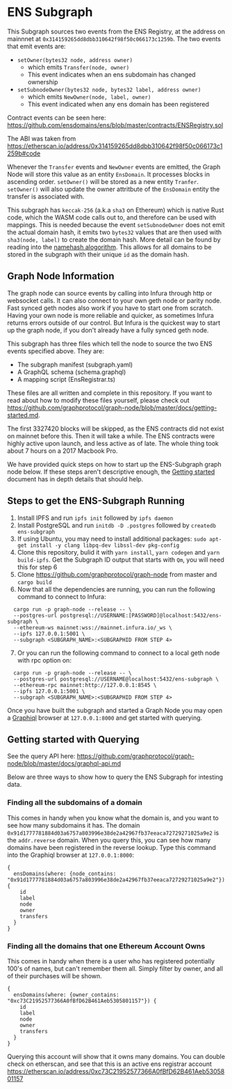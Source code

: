# ENS Subgraph

This Subgraph sources two events from the ENS Registry, at the address on mainnnet at `0x314159265dd8dbb310642f98f50c066173c1259b`. The two events that emit events are:

- `setOwner(bytes32 node, address owner)`
  - which emits `Transfer(node, owner)`
  - This event indicates when an ens subdomain has changed ownership
- `setSubnodeOwner(bytes32 node, bytes32 label, address owner)`
  - which emits `NewOwner(node, label, owner)`
  - This event indicated when any ens domain has been registered

Contract events can be seen here: https://github.com/ensdomains/ens/blob/master/contracts/ENSRegistry.sol

The ABI was taken from https://etherscan.io/address/0x314159265dd8dbb310642f98f50c066173c1259b#code

Whenever the `Transfer` events and `NewOwner` events are emitted, the Graph Node will store this value as an entity `EnsDomain`. It processes blocks in ascending order. `setOwner()` will be stored as a new entity `Tranfer`. `setOwner()` will also update the owner attritbute of the `EnsDomain` entity the transfer is associated with. 

This subgraph has `keccak-256` (a.k.a `sha3` on Ethereum) which is native Rust code, which the WASM code calls out to, and therefore can be used with mappings. This is needed because the event `setSubnodeOwner` does not emit the actual domain hash, it emits two `bytes32` values that are then used with `sha3(node, label)` to create the domain hash. More detail can be found by reading into the [namehash alogorithm](https://github.com/ethereum/EIPs/blob/master/EIPS/eip-137.md). This allows for all domains to be stored in the subgraph with their unique `id` as the domain hash. 

## Graph Node Information

The graph node can source events by calling into Infura through http or websocket calls. It can also connect to your own geth node or parity node. Fast synced geth nodes also work if you have to start one from scratch. Having your own node is more reliable and quicker, as sometimes Infura returns errors outside of our control. But Infura is the quickest way to start up the graph node, if you don't already have a fully synced geth node.  

This subgraph has three files which tell the node to source the two ENS events specified above. They are:
* The subgraph manifest (subgraph.yaml)
* A GraphQL schema      (schema.graphql)
* A mapping script      (EnsRegistrar.ts)

These files are all written and complete in this repository. If you want to read about how to modify these files yourself, please check out https://github.com/graphprotocol/graph-node/blob/master/docs/getting-started.md. 



The first 3327420 blocks will be skipped, as the ENS contracts did not exist on mainnet before this. Then it will take a while. The ENS contracts were highly active upon launch, and less active as of late. The whole thing took about 7 hours on a 2017 Macbook Pro. 


We have provided quick steps on how to start up the ENS-Subgraph graph node below. If these steps aren't descriptive enough, the [Getting started](https://github.com/graphprotocol/graph-node/blob/master/docs/getting-started.md) document has in depth details that should help. 

## Steps to get the ENS-Subgraph Running 
  1. Install IPFS and run `ipfs init` followed by `ipfs daemon`
  2. Install PostgreSQL and run `initdb -D .postgres` followed by `createdb ens-subgraph`
  3. If using Ubuntu, you may need to install additional packages: `sudo apt-get install -y clang libpq-dev libssl-dev pkg-config`
  4. Clone this repository, bulid it with `yarn install`, `yarn codegen` and `yarn build-ipfs`. Get the Subgraph ID output that starts with `Qm`, you will need this for step 6
  5. Clone https://github.com/graphprotocol/graph-node from master and `cargo build`
  6. Now that all the dependencies are running, you can run the following command to connect to Infura:

```
  cargo run -p graph-node --release -- \
  --postgres-url postgresql://USERNAME:[PASSWORD]@localhost:5432/ens-subgraph \
  --ethereum-ws mainnet:wss://mainnet.infura.io/_ws \
  --ipfs 127.0.0.1:5001 \
  --subgraph <SUBGRAPH_NAME>:<SUBGRAPHID FROM STEP 4>
```

  7. Or you can run the following command to connect to a local geth node with rpc option on: 

```
  cargo run -p graph-node --release -- \
  --postgres-url postgresql://USERNAME@localhost:5432/ens-subgraph \
  --ethereum-rpc mainnet:http://127.0.0.1:8545 \
  --ipfs 127.0.0.1:5001 \
  --subgraph <SUBGRAPH_NAME>:<SUBGRAPHID FROM STEP 4>
```

Once you have built the subgraph and started a Graph Node you may open a [Graphiql](https://github.com/graphql/graphiql) browser at `127.0.0.1:8000` and get started with querying.

## Getting started with Querying 

See the query API here: https://github.com/graphprotocol/graph-node/blob/master/docs/graphql-api.md 

Below are three ways to show how to query the ENS Subgraph for intesting data. 

### Finding all the subdomains of a domain
This comes in handy when you know what the domain is, and you want to see how many subdomains it has. The domain `0x91d1777781884d03a6757a803996e38de2a42967fb37eeaca72729271025a9e2` is the
`addr.reverse` domain. When you query this, you can see how many domains have been registered in the reverse lookup. Type this command into the Graphiql browser at `127.0.0.1:8000`:

```
{
  ensDomains(where: {node_contains: "0x91d1777781884d03a6757a803996e38de2a42967fb37eeaca72729271025a9e2"}) {
    id
    label
    node
    owner
    transfers
  }
}
```

### Finding all the domains that one Ethereum Account Owns

This comes in handy when there is a user who has registered potentially 100's of names, but can't remember them all. Simply filter by owner, and all of their purchases will be shown.

```
{
  ensDomains(where: {owner_contains: "0xc73C21952577366A0fBfD62B461Aeb5305801157"}) {
    id
    label
    node
    owner
    transfers
  }
}
```

Querying this account will show that it owns many domains. You can double check on etherscan, and see that this is an active ens registrar account https://etherscan.io/address/0xc73C21952577366A0fBfD62B461Aeb5305801157
